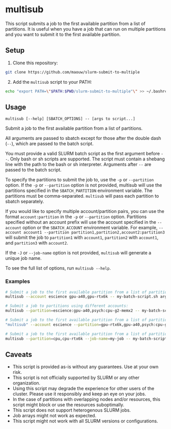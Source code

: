 # multisub

This script submits a job to the first available partition from a list of partitions. It is useful when you have a job that can run on multiple partitions and you want to submit it to the first available partition.

## Setup

1. Clone this repository:

```bash
git clone https://github.com/maouw/slurm-submit-to-multiple
```

2. Add the `multisub` script to your PATH:

```bash
echo "export PATH=\"$PATH:$PWD/slurm-submit-to-multiple"\" >> ~/.bashrc
```

## Usage

```
multisub [--help] [SBATCH_OPTIONS] -- [args to script...]
```

Submit a job to the first available partition from a list of partitions.

All arguments are passed to sbatch except for those after the double dash (`--`), which are passed to the batch script.

You must provide a valid SLURM batch script as the first argument before `--`. Only bash or sh scripts are supported. The script must contain a shebang line with the path to the bash or sh interpreter. Arguments after `--` are passed to the batch script.

To specify the partitions to submit the job to, use the `-p` or `--partition` option. If the `-p` or `--partition` option is not provided, multisub will use the partitions specified in the `SBATCH_PARTITION` environment variable. The partitions must be comma-separated. `multisub` will pass each partition to sbatch separately.

If you would like to specify multiple account/partition pairs, you can use the format `account:partition` in the `-p` or `--partition` option. Partitions specified without an account prefix will use the account specified in the `--account` option or the `SBATCH_ACCOUNT` environment variable. For example, `--account account1 --partition partition1,partition2,account2:partition3` will submit the job to `partition1` with `account1`, `partition2` with `account1`, and `partition3` with `account2`.

If the `-J` or `--job-name` option is not provided, `multisub` will generate a unique job name.

To see the full list of options, run `multisub --help`.

### Examples

```bash
# Submit a job to the first available partition from a list of partitions:
multisub --account escience gpu-a40,gpu-rtx6k -- my-batch-script.sh arg1 arg2

# Submit a job to partitions using different accounts:
multisub --partition=escience:gpu-a40,psych:cpu-g2-memx2 -- my-batch-script.sh arg1 arg2

# Submit a job to the first available partition from a list of partitions with one partition using a different account:
"multisub" --account escience --partition=gpu-rtx6k,gpu-a40,psych:cpu-g2-mem2x -- my-batch-script.sh arg1 arg2

# Submit a job to the first available partition from a list of partitions with a custom job name:
multisub --partition=cpu,cpu-rtx6k --job-name=my-job -- my-batch-script.sh arg1 arg2
```

## Caveats

- This script is provided as-is without any guarantees. Use at your own risk.
- This script is not officially supported by SLURM or any other organization.
- Using this script may degrade the experience for other users of the cluster. Please use it responsibly and keep an eye on your jobs.
- In the case of partitions with overlapping nodes and/or resources, this script might block or use the resources suboptimally.
- This script does not support heterogenous SLURM jobs.
- Job arrays might not work as expected.
- This script might not work with all SLURM versions or configurations.
